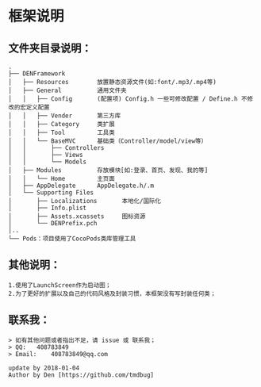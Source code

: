#  框架说明
## 文件夹目录说明：
    .
    ├── DENFramework
    │   ├── Resources        放置静态资源文件(如:font/.mp3/.mp4等)
    │   ├── General          通用文件夹
    │   │   ├── Config       (配置项) Config.h 一些可修改配置 / Define.h 不修改的宏定义配置
    │   │   ├── Vender       第三方库
    │   │   ├── Category     类扩展
    │   │   ├── Tool         工具类
    │   │   └── BaseMVC      基础类（Controller/model/view等）
    │   │       ├── Controllers
    │   │       ├── Views
    │   │       └── Models
    │   ├── Modules          存放模块[如:登录、首页、发现、我的等]
    │   │   └── Home         主页面
    │   ├── AppDelegate      AppDelegate.h/.m
    │   └── Supporting Files
    │       ├── Localizations       本地化/国际化
    │       ├── Info.plist
    │       ├── Assets.xcassets     图标资源
    │       └── DENPrefix.pch
    │..
    └── Pods：项目使用了CocoPods类库管理工具

## 其他说明：
    1.使用了LaunchScreen作为启动图；
    2.为了更好的扩展以及自己的代码风格及封装习惯，本框架没有写封装任何类；
    
## 联系我：
    > 如有其他问题或者指出不足，请 issue 或 联系我；
    > QQ:   408783849
    > Email:    408783849@qq.com

```
update by 2018-01-04
Author by Den [https://github.com/tmdbug]
```
